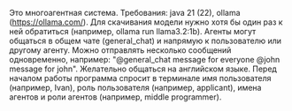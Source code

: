 Это многоагентная система.
Требования: java 21 (22), ollama (https://ollama.com/).
Для скачивания модели нужно хотя бы один раз к ней обратиться (например, ollama run llama3.2:1b).
Агенты могут общаться в общем чате (general_chat) и напрямую к пользователю или другому агенту.
Можно отправлять несколько сообщений одновременно, например:
"@general_chat message for everyone @john message for john".
Желательно общаться на английском языке.
Перед началом работы программа спросит в терминале имя пользователя (например, Ivan), роль пользователя (например, applicant), имена агентов и роли агентов (например, middle programmer).